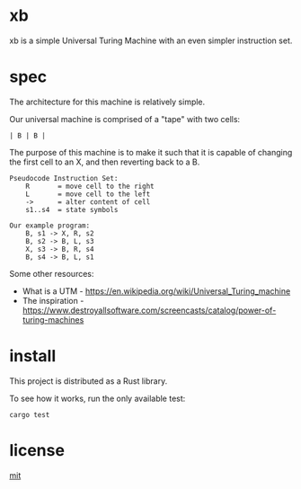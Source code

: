 # xb

xb is a simple Universal Turing Machine with an even simpler instruction set.

spec
====

The architecture for this machine is relatively simple.

Our universal machine is comprised of a "tape" with two cells:
     
    | B | B |
 
The purpose of this machine is to make it such that it is capable of changing the first cell to an X, and then reverting back to a B.
 
    Pseudocode Instruction Set:
        R       = move cell to the right
        L       = move cell to the left
        ->      = alter content of cell 
        s1..s4  = state symbols 

    Our example program:
        B, s1 -> X, R, s2
        B, s2 -> B, L, s3
        X, s3 -> B, R, s4
        B, s4 -> B, L, s1

Some other resources:

* What is a UTM - https://en.wikipedia.org/wiki/Universal_Turing_machine
* The inspiration - https://www.destroyallsoftware.com/screencasts/catalog/power-of-turing-machines

install
=======

This project is distributed as a Rust library.

To see how it works, run the only available test:

    cargo test

license
=======

[mit](https://codemuch.tech/license.txt)
